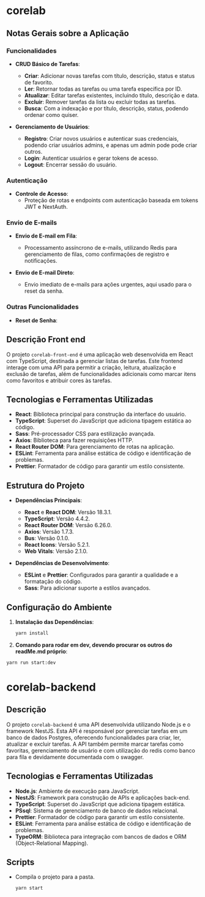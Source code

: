 # corelab

## Notas Gerais sobre a Aplicação

### Funcionalidades

- **CRUD Básico de Tarefas**:

  - **Criar**: Adicionar novas tarefas com título, descrição, status e status de favorito.
  - **Ler**: Retornar todas as tarefas ou uma tarefa específica por ID.
  - **Atualizar**: Editar tarefas existentes, incluindo título, descrição e data.
  - **Excluir**: Remover tarefas da lista ou excluir todas as tarefas.
  - **Busca**: Com a indexação e por título, descrição, status, podendo ordenar como quiser.

- **Gerenciamento de Usuários**:
  - **Registro**: Criar novos usuários e autenticar suas credenciais, podendo criar usuários admins, e apenas um admin pode pode criar outros.
  - **Login**: Autenticar usuários e gerar tokens de acesso.
  - **Logout**: Encerrar sessão do usuário.

### Autenticação

- **Controle de Acesso**:
  - Proteção de rotas e endpoints com autenticação baseada em tokens JWT e NextAuth.

### Envio de E-mails

- **Envio de E-mail em Fila**:

  - Processamento assíncrono de e-mails, utilizando Redis para gerenciamento de filas, como confirmações de registro e notificações.

- **Envio de E-mail Direto**:
  - Envio imediato de e-mails para ações urgentes, aqui usado para o reset da senha.

### Outras Funcionalidades

- **Reset de Senha**:

## Descrição Front end

O projeto `corelab-front-end` é uma aplicação web desenvolvida em React com TypeScript, destinada a gerenciar listas de tarefas. Este frontend interage com uma API para permitir a criação, leitura, atualização e exclusão de tarefas, além de funcionalidades adicionais como marcar itens como favoritos e atribuir cores às tarefas.

## Tecnologias e Ferramentas Utilizadas

- **React**: Biblioteca principal para construção da interface do usuário.
- **TypeScript**: Superset do JavaScript que adiciona tipagem estática ao código.
- **Sass**: Pré-processador CSS para estilização avançada.
- **Axios**: Biblioteca para fazer requisições HTTP.
- **React Router DOM**: Para gerenciamento de rotas na aplicação.
- **ESLint**: Ferramenta para análise estática de código e identificação de problemas.
- **Prettier**: Formatador de código para garantir um estilo consistente.

## Estrutura do Projeto

- **Dependências Principais**:

  - **React** e **React DOM**: Versão 18.3.1.
  - **TypeScript**: Versão 4.4.2.
  - **React Router DOM**: Versão 6.26.0.
  - **Axios**: Versão 1.7.3.
  - **Bus**: Versão 0.1.0.
  - **React Icons**: Versão 5.2.1.
  - **Web Vitals**: Versão 2.1.0.

- **Dependências de Desenvolvimento**:
  - **ESLint** e **Prettier**: Configurados para garantir a qualidade e a formatação do código.
  - **Sass**: Para adicionar suporte a estilos avançados.

## Configuração do Ambiente

1. **Instalação das Dependências**:
   ```bash
   yarn install
   ```
2. **Comando para rodar em dev, devendo procurar os outros do readMe.md próprio**:

```bash
yarn run start:dev
```

# corelab-backend

## Descrição

O projeto `corelab-backend` é uma API desenvolvida utilizando Node.js e o framework NestJS. Esta API é responsável por gerenciar tarefas em um banco de dados Postgres, oferecendo funcionalidades para criar, ler, atualizar e excluir tarefas. A API também permite marcar tarefas como favoritas, gerenciamento de usuário e com utilização do redis como banco para fila e devidamente documentada com o swagger.

## Tecnologias e Ferramentas Utilizadas

- **Node.js**: Ambiente de execução para JavaScript.
- **NestJS**: Framework para construção de APIs e aplicações back-end.
- **TypeScript**: Superset do JavaScript que adiciona tipagem estática.
- **PSsql**: Sistema de gerenciamento de banco de dados relacional.
- **Prettier**: Formatador de código para garantir um estilo consistente.
- **ESLint**: Ferramenta para análise estática de código e identificação de problemas.
- **TypeORM**: Biblioteca para integração com bancos de dados e ORM (Object-Relational Mapping).

## Scripts

- Compila o projeto para a pasta.
  ```bash
  yarn start
  ```
